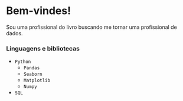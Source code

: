 # Bem-vindes! 


Sou uma profissional do livro buscando me tornar uma profissional de dados.



### Linguagens e bibliotecas

- ``Python``
    - ``Pandas``
    - ``Seaborn``
    - ``Matplotlib``
    - ``Numpy``
- ``SQL``


